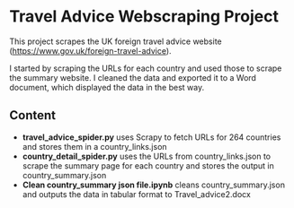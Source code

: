 # Travel Advice Webscraping Project

This project scrapes the UK foreign travel advice website (https://www.gov.uk/foreign-travel-advice).

I started by scraping the URLs for each country and used those to scrape the summary website. I cleaned the data and exported it to a Word document, which displayed the data in the best way.

## Content

- **travel_advice_spider.py** uses Scrapy to fetch URLs for 264 countries and stores them in a country_links.json
- **country_detail_spider.py** uses the URLs from country_links.json to scrape the summary page for each country and stores the output in country_summary.json
- **Clean country_summary json file.ipynb** cleans country_summary.json and outputs the data in tabular format to Travel_advice2.docx
